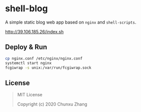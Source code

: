 # shell-blog

A simple static blog web app based on `nginx` and `shell-scripts`.

<http://39.106.185.26/index.sh>


## Deploy & Run

```bash
cp nginx.conf /etc/nginx/nginx.conf
systemctl start nginx
fcgiwrap -s unix:/var/run/fcgiwrap.sock
```


## License

> MIT License
>
> Copyright (c) 2020 Chunxu Zhang
